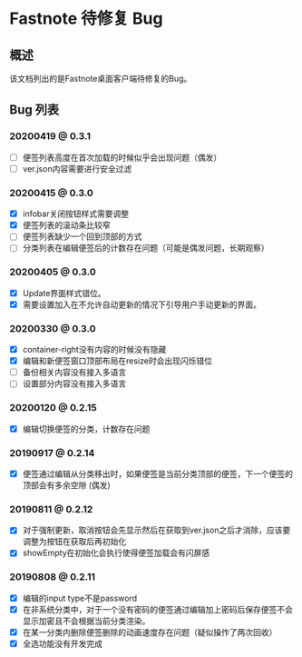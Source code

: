 # Fastnote 待修复 Bug

## 概述

该文档列出的是Fastnote桌面客户端待修复的Bug。

## Bug 列表

### 20200419 @ 0.3.1

- [ ] 便签列表高度在首次加载的时候似乎会出现问题（偶发）
- [ ] ver.json内容需要进行安全过滤

### 20200415 @ 0.3.0

- [x] infobar关闭按钮样式需要调整
- [x] 便签列表的滚动条比较窄
- [ ] 便签列表缺少一个回到顶部的方式
- [ ] 分类列表在编辑便签后的计数存在问题（可能是偶发问题，长期观察）

### 20200405 @ 0.3.0

- [x] Update界面样式错位。
- [x] 需要设置加入在不允许自动更新的情况下引导用户手动更新的界面。

### 20200330 @ 0.3.0

- [x] container-right没有内容的时候没有隐藏
- [x] 编辑和新便签窗口顶部布局在resize时会出现闪烁错位
- [ ] 备份相关内容没有接入多语言
- [ ] 设置部分内容没有接入多语言

### 20200120 @ 0.2.15

- [x] 编辑切换便签的分类，计数存在问题

### 20190917 @ 0.2.14

- [x] 便签通过编辑从分类移出时，如果便签是当前分类顶部的便签，下一个便签的顶部会有多余空隙 (偶发)

### 20190811 @ 0.2.12

- [x] 对于强制更新，取消按钮会先显示然后在获取到ver.json之后才消除，应该要调整为按钮在获取后再初始化
- [x] showEmpty在初始化会执行使得便签加载会有闪屏感

### 20190808 @ 0.2.11

- [x] 编辑的input type不是password
- [x] 在非系统分类中，对于一个没有密码的便签通过编辑加上密码后保存便签不会显示加密且不会根据当前分类渲染。
- [x] 在某一分类内删除便签删除的动画速度存在问题（疑似操作了两次回收）
- [x] 全选功能没有开发完成
